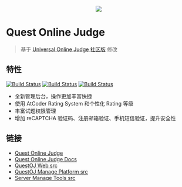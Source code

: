<p align="center"><img src="https://gitee.com/QuestOJ/QuestOJ-Web/raw/master/pictures/logo.png"></p>

# Quest Online Judge

> 基于 [Universal Online Judge 社区版](https://github.com/UniversalOJ/UOJ-System) 修改

## 特性
[![Build Status](https://dev.azure.com/limstash/QuestOJ/_apis/build/status/QuestOJ.QuestOJ?branchName=master)](https://dev.azure.com/limstash/QuestOJ/_build/latest?definitionId=3&branchName=master) [![Build Status](https://travis-ci.org/QuestOJ/QuestOJ.svg?branch=master)](https://travis-ci.org/QuestOJ/QuestOJ) [![Build Status](https://dev.azure.com/limstash/QuestOJ/_apis/build/status/QuestOJ.Manage-Tools?branchName=master)](https://dev.azure.com/limstash/QuestOJ/_build/latest?definitionId=4&branchName=master)

- 全新管理后台，操作更加丰富快捷
- 使用 AtCoder Rating System 和个性化 Rating 等级
- 丰富试题权限管理
- 增加 reCAPTCHA 验证码、注册邮箱验证、手机短信验证，提升安全性


## 链接
- [Quest Online Judge](https://questoj.cn)
- [Quest Online Judge Docs](https://docs.questoj.cn)
- [QuestOJ Web src](https://github.com/QuestOJ/QuestOJ-Web)
- [QuestOJ Manage Platform src](https://github.com/QuestOJ/QuestOJ-Manage)
- [Server Manage Tools src](https://github.com/QuestOJ/Manage-Tools)
